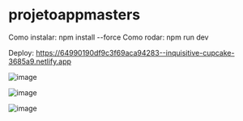 # projetoappmasters
Como instalar:
npm install --force
Como rodar: npm run dev

Deploy: https://64990190df9c3f69aca94283--inquisitive-cupcake-3685a9.netlify.app


![image](https://github.com/MonteiroGabriel15/projetoappmasters/assets/103008270/f1e981d6-8f57-4c04-a3ea-a461c9aa4b69)

![image](https://github.com/MonteiroGabriel15/projetoappmasters/assets/103008270/7886bb0b-1b08-4ff8-8114-fc0496958c9b)

![image](https://github.com/MonteiroGabriel15/projetoappmasters/assets/103008270/a276eeb5-7f99-4425-be72-b288a434883c)

